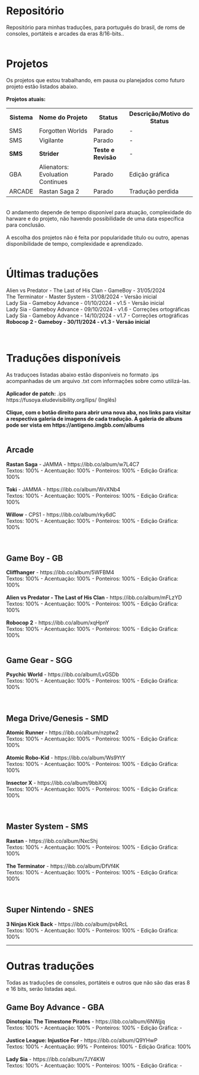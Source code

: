 # Repositório
Repositório para minhas traduções, para português do brasil, de roms de consoles, portáteis e arcades da eras 8/16-bits..
<br>
<br>
# Projetos
Os projetos que estou trabalhando, em pausa ou planejados como futuro projeto estão listados abaixo.
<br>
<br>
<b>Projetos atuais:</b>
<table>
  <tr>
    <th>Sistema</th>
    <th>Nome do Projeto</th>
    <th>Status</th>
    <th>Descrição/Motivo do Status</th>
  </tr>
  <tr>
    <td>SMS</td>
    <td>Forgotten Worlds</td>
    <td>Parado</td>
    <td>-</td>
  </tr>
  <tr>
    <td>SMS</td>
    <td>Vigilante</td>
    <td>Parado</td>
    <td>-</td>
  </tr>
    <tr>
    <td><b>SMS</b></td>
    <td><b>Strider</b></td>
    <td><b>Teste e Revisão</b></td>
    <td>-</td>
  </tr>
  <tr>
    <td>GBA</td>
    <td>Alienators: Evoluation Continues</td>
    <td>Parado</td>
    <td>Edição gráfica</td>
  </tr>
    <tr>
    <td>ARCADE</td>
    <td>Rastan Saga 2</td>
    <td>Parado</td>
    <td>Tradução perdida</td>
  </tr>
</table>
<br>
O andamento depende de tempo disponível para atuação, complexidade do harware e do projeto, não havendo possibilidade de uma data específica para conclusão.
<br>
<br>
A escolha dos projetos não é feita por popularidade título ou outro, apenas disponibilidade de tempo, complexidade e aprendizado. 
<br>
<br>
<h1>Últimas traduções</h1>
Alien vs Predator - The Last of His Clan - GameBoy - 31/05/2024<br>
The Terminator - Master System - 31/08/2024 - Versão inicial<br>
Lady Sia - Gameboy Advance - 01/10/2024 - v1.5 - Versão inicial<br>
Lady Sia - Gameboy Advance - 09/10/2024 - v1.6 - Correções ortográficas <br>
Lady Sia - Gameboy Advance - 14/10/2024 - v1.7 - Correções ortográficas <br>
<b>Robocop 2 - Gameboy - 30/11/2024 - v1.3 - Versão inicial</b><br>
<br>
<br>
<h1>Traduções disponíveis</h1>
As traduçoes listadas abaixo estão disponíveis no formato .ips acompanhadas de um arquivo .txt com informações sobre como utilizá-las.<br>
<br>
<b>Aplicador de patch:</b> .ips
<br>
https://fusoya.eludevisibility.org/lips/ (Inglês)
<br>
<br>
<b>Clique, com o botão direito para abrir uma nova aba, nos links para visitar a respectiva galeria de imagens de cada tradução. A galeria de albuns pode ser vista em https://antigeno.imgbb.com/albums</b>
<br>
<br>
<h2>Arcade</h2>
<b>Rastan Saga</b> - JAMMA - https://ibb.co/album/w7L4C7 <br>
Textos: 100% - Acentuação: 100% - Ponteiros: 100% - Edição Gráfica: 100% <br>
<br>
<b>Toki</b> - JAMMA - https://ibb.co/album/WvXNb4<br>
Textos: 100% - Acentuação: 100% - Ponteiros: 100% - Edição Gráfica: 100% <br>
<br>
<b>Willow</b> - CPS1 - https://ibb.co/album/rky6dC<br>
Textos: 100% - Acentuação: 100% - Ponteiros: 100% - Edição Gráfica: 100% <br>
<br>
<br>
<h2>Game Boy - GB </h2>
<b>Cliffhanger</b> - https://ibb.co/album/5WFBM4 <br>
Textos: 100% - Acentuação: 100% - Ponteiros: 100% - Edição Gráfica: 100%
<br>
<br>
<b>Alien vs Predator - The Last of His Clan </b> - https://ibb.co/album/mFLzYD <br>
Textos: 100% - Acentuação: 100% - Ponteiros: 100% - Edição Gráfica: 100%
<br>
<br>
<b>Robocop 2</b> - https://ibb.co/album/xqHpnY<br>
Textos: 100% - Acentuação: 100% - Ponteiros: 100% - Edição Gráfica: 100%
<br>
<br>
<h2>Game Gear - SGG</h2>
<b>Psychic World</b> - https://ibb.co/album/LvGSDb <br>
Textos: 100% - Acentuação: 100% - Ponteiros: 100% - Edição Gráfica: 100% <br>
<br>
<br>
<h2>Mega Drive/Genesis - SMD</h2>
<b>Atomic Runner</b> - https://ibb.co/album/nzptw2<br>
Textos: 100% - Acentuação: 100% - Ponteiros: 100% - Edição Gráfica: 100% <br>
<br>
<b>Atomic Robo-Kid</b> - https://ibb.co/album/Ws9YtY<br>
Textos: 100% - Acentuação: 100% - Ponteiros: 100% - Edição Gráfica: 100% <br>
<br>
<b>Insector X</b> - https://ibb.co/album/9bbXXj<br>
Textos: 100% - Acentuação: 100% - Ponteiros: 100% - Edição Gráfica: 100% <br>
<br>
<br>
<h2>Master System - SMS</h2>
<b>Rastan</b> - https://ibb.co/album/NxcShj<br>
Textos: 100% - Acentuação: 100% - Ponteiros: 100% - Edição Gráfica: 100% <br>
<br>
<b>The Terminator</b> - https://ibb.co/album/DfVf4K<br>
Textos: 100% - Acentuação: 100% - Ponteiros: 100% - Edição Gráfica: 100% <br>
<br>
<br>
<h2>Super Nintendo - SNES</h2>
<b>3 Ninjas Kick Back</b> - https://ibb.co/album/pvbRcL <br>
Textos: 100% - Acentuação: 100% - Ponteiros: 100% - Edição Gráfica: 100% <br>
<hr>
<h1>Outras traduções</h1>
Todas as traduções de consoles, portáteis e outros que não são das eras 8 e 16 bits, serão listadas aqui.
<h2>Game Boy Advance - GBA</h2>
<b>Dinotopia: The Timestone Pirates</b> - https://ibb.co/album/6NWjjq<br>
Textos: 100% - Acentuação: 100% - Ponteiros: 100% - Edição Gráfica: - <br>
<br>
<b>Justice League: Injustice For</b> - https://ibb.co/album/Q9YHwP<br>
Textos: 100% - Acentuação: 99% - Ponteiros: 100% - Edição Gráfica: 100% <br>
<br>
<b>Lady Sia</b> - https://ibb.co/album/7JY4KW <br>
Textos: 100% - Acentuação: 100% - Ponteiros: 100% - Edição Gráfica: - <br>
